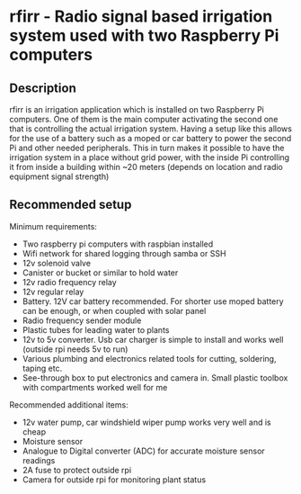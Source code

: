 # rfirr - Radio signal based irrigation system used with two Raspberry Pi computers

## Description

rfirr is an irrigation application which is installed on two Raspberry Pi computers. One of them is the main computer activating the second one that is controlling the actual irrigation system. Having a setup like this allows for the use of a battery such as a moped or car battery to power the second Pi and other needed peripherals. This in turn makes it possible to have the irrigation system in a place without grid power, with the inside Pi controlling it from inside a building within ~20 meters (depends on location and radio equipment signal strength) 

## Recommended setup

Minimum requirements:
* Two raspberry pi computers with raspbian installed
* Wifi network for shared logging through samba or SSH
* 12v solenoid valve
* Canister or bucket or similar to hold water 
* 12v radio frequency relay 
* 12v regular relay
* Battery. 12V car battery recommended. For shorter use moped battery can be enough, or when coupled with solar panel
* Radio frequency sender module 
* Plastic tubes for leading water to plants
* 12v to 5v converter. Usb car charger is simple to install and works well (outside rpi needs 5v to run)
* Various plumbing and electronics related tools for cutting, soldering, taping etc.
* See-through box to put electronics and camera in. Small plastic toolbox with compartments worked well for me

Recommended additional items:
* 12v water pump, car windshield wiper pump works very well and is cheap
* Moisture sensor
* Analogue to Digital converter (ADC) for accurate moisture sensor readings 
* 2A fuse to protect outside rpi
* Camera for outside rpi for monitoring plant status
